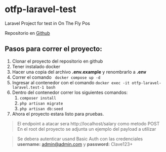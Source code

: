 # otfp-laravel-test
Laravel Project for test in On The Fly Pos

Repositorio en [Github](https://github.com/carfesal/otfp-laravel-test/)

## Pasos para correr el proyecto: 
1. Clonar el proyecto del repositorio en github
2. Tener instalado docker 
3. Hacer una copia del archivo **.env.example** y renombrarlo a **.env**
4. Correr el comando ``` docker compose up -d``` 
5. Ingresar al contenedor con el comando 
   ```docker exec -it otfp-laravel-laravel.test-1 bash```
6. Dentro del contenedor correr los siguientes comandos:
   1. ```composer install```
   2. ```php artisan migrate```
   3. ```php artisan db:seed```
7. Ahora el proyecto estara listo para pruebas.

> El endpoint a atacar sera http://localhost/salary como metodo POST
> En el root del proyecto se adjunta un ejemplo del payload a utilizar 


> Se debera autenticar usand Basic Auth con las credenciales **username:** admin@admin.com 
> y **password:** Clave123+
